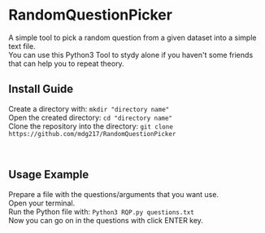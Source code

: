 # RandomQuestionPicker
A simple tool to pick a random question from a given dataset into a simple text file.<br>
You can use this Python3 Tool to stydy alone if you haven't some friends that can help you to repeat theory.


<h2>Install Guide</h2>
<p>
  Create a directory with: <code>mkdir "directory name"</code><br>
  Open the created directory: <code>cd "directory name"</code><br>
  Clone the repository into the directory: <code>git clone https://github.com/mdg217/RandomQuestionPicker</code><br>
</p>
<br>
<h2>Usage Example</h2>
<p>
  Prepare a file with the questions/arguments that you want use.<br>
  Open your terminal.<br>
  Run the Python file with: <code>Python3 RQP.py questions.txt</code><br>
  Now you can go on in the questions with click ENTER key.
</p>  
